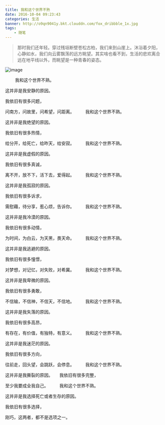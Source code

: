 ```yaml
---
title: 我和这个世界不熟
date: 2016-10-04 09:23:43
categories: 生活
banner: http://o9qn9041y.bkt.clouddn.com/fox_dribbble_1x.jpg
tags:
	- 随笔
---
```



> 那时我们还年轻。穿过残垣断壁苍松古柏，我们来到山崖上。沐浴着夕阳，心静如水，我们向云雾飘荡的远方眺望。其实啥也看不到，生活的悲欢离合远在地平线以外，而眺望是一种青春的姿态。

![image](http://o9qn9041y.bkt.clouddn.com/fox_dribbble_1x.jpg)

<!--more-->

　　
我和这个世界不熟。 

这并非是我安静的原因。 

我依旧有很多问题， 

问南方，问故里，问希望，问距离。 
　　
我和这个世界不熟。 

这并非是我绝望的原因。 

我依旧有很多热情， 

给分开，给死亡，给昨天，给安寂。 
　　
我和这个世界不熟。 

这并非是我虚假的原因。 

我依旧有很多真诚， 

离不开，放不下，活下去，爱得起。 
　　
我和这个世界不熟。 

这并非是我孤寂的原因。 

我依旧有很多诉求， 

需慰藉，待分享，惹心烦，告诉你。 
　　
我和这个世界不熟。 

这并非是我冷漠的原因。 

我依旧有很多动情， 

为时间，为白云，为天黑，畏天命。 
　　
我和这个世界不熟。 

这并非是我逃避的原因。 

我依旧有很多憧憬， 

对梦想，对记忆，对失败，对希冀。 
　　
我和这个世界不熟。 

这并非是我卑微的原因。 

我依旧有很多勇敢， 

不信输，不信神，不信天，不信地。 
　　
我和这个世界不熟。 

这并非是我失落的原因。 

我依旧有很多高昂， 

有存在，有价值，有独特，有意义。 
　　
我和这个世界不熟。 

这并非是我迷茫的原因。 

我依旧有很多方向， 

往前走，回头望，会跳跃，会停息。 
　　
我和这个世界不熟。 

这并非是我撕裂的原因。
　
我依旧有很多完整， 

至少我要成全我自己。 
　　
我和这个世界不熟。 

这并非是我选择死亡或者生存的原因。 

我依旧有很多选择， 

刚巧，这两者，都不是选项之一。 
